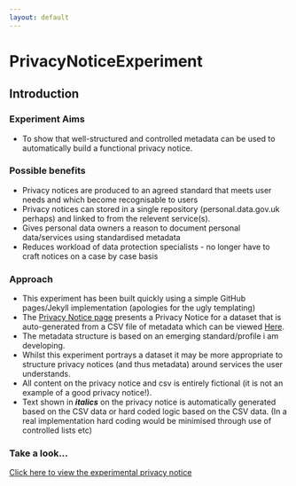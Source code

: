 ```yaml
---
layout: default
---
```


# PrivacyNoticeExperiment

## Introduction

### Experiment Aims

* To show that well-structured and controlled metadata can be used to automatically build a functional privacy notice.

### Possible benefits

* Privacy notices are produced to an agreed standard that meets user needs and which become recognisable to users 
* Privacy notices can stored in a single repository (personal.data.gov.uk perhaps) and linked to from the relevent service(s).
* Gives personal data owners a reason to document personal data/services using standardised metadata
* Reduces workload of data protection specialists - no longer have to craft notices on a case by case basis

### Approach

* This experiment has been built quickly using a simple GitHub pages/Jekyll implementation (apologies for the ugly templating)
* The [Privacy Notice page](PrivacyNotice12345) presents a Privacy Notice for a dataset that is auto-generated from a CSV file of metadata which can be viewed [Here](https://github.com/andjnewman/PrivacyNoticeExperiment/blob/master/_data/goatlicences.csv).
* The metadata structure is based on an emerging standard/profile i am developing.
* Whilst this experiment portrays a dataset it may be more appropriate to structure privacy notices (and thus metadata) around services the user understands.
* All content on the privacy notice and csv is entirely fictional (it is not an example of a good privacy notice!).
* Text shown in **_italics_** on the privacy notice is automatically generated based on the CSV data or hard coded logic based on the CSV data. (In a real implementation hard coding would be minimised through use of controlled lists etc)

### Take a look...

[Click here to view the experimental privacy notice](PrivacyNotice12345)
